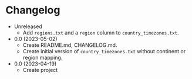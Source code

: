 # Changelog

* Unreleased
    * Add `regions.txt` and a `region` column to `country_timezones.txt`.
* 0.0 (2023-05-02)
    * Create README.md, CHANGELOG.md.
    * Create initial version of `country_timezones.txt` without continent or
      region mapping.
* 0.0 (2023-04-19)
    * Create project
